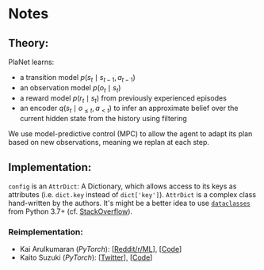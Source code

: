 # Notes

## Theory:

PlaNet learns:
* a transition model $`p\left( s_t \mid s_{t-1}, a_{t-1} \right)`$
* an observation model $`p\left( o_t \mid s_t \right)`$
* a reward model $`p\left( r_t \mid s_t \right)`$ from previously experienced episodes
* an encoder $`q\left( s_t \mid o_{\leq t}, a_{\lt t} \right)`$ to infer an approximate belief over the current hidden state from the history using filtering 

We use model-predictive control (MPC) to allow the agent to adapt its plan based on new observations, meaning we replan at each step.
## Implementation:

`config` is an `AttrDict`: A Dictionary, which allows access to its keys as attributes (i.e. `dict.key` instead of `dict['key']`). 
`AttrDict` is a complex class hand-written by the authors. It's might be a better idea to use [`dataclasses`](https://docs.python.org/3.7/library/dataclasses.html) from Python 3.7+ (cf. [StackOverflow](https://stackoverflow.com/a/14620633)).

### Reimplementation:

* Kai Arulkumaran (_PyTorch_): 
[[Reddit/r/ML](https://www.reddit.com/r/MachineLearning/comments/bgoyym/p_pytorch_implementation_of_planet_a_deep/)], 
[[Code](https://github.com/Kaixhin/PlaNet)]
* Kaito Suzuki (_PyTorch_): 
[[Twitter](https://twitter.com/63556poiuytrewq/status/1264231488305819650)], 
[[Code](https://github.com/cross32768/PlaNet_PyTorch)]

